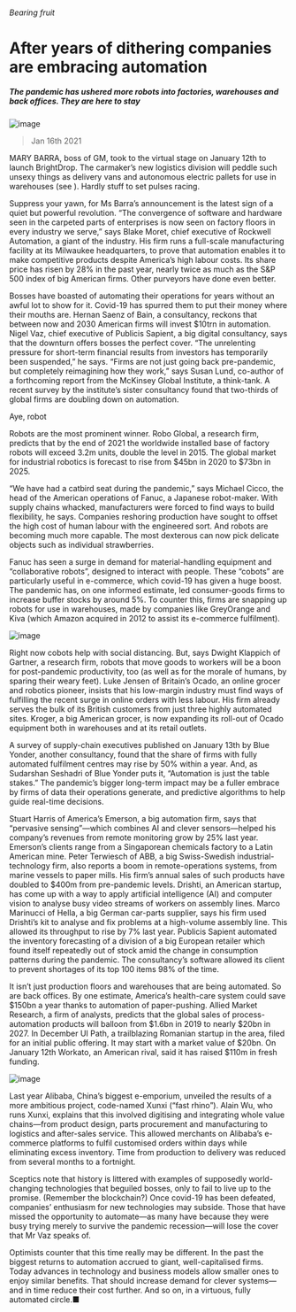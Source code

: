 ###### Bearing fruit
# After years of dithering companies are embracing automation 
##### The pandemic has ushered more robots into factories, warehouses and back offices. They are here to stay 
![image](images/20210116_WBP003_0.jpg) 
> Jan 16th 2021 

MARY BARRA, boss of GM, took to the virtual stage on January 12th to launch BrightDrop. The carmaker’s new logistics division will peddle such unsexy things as delivery vans and autonomous electric pallets for use in warehouses (see ). Hardly stuff to set pulses racing.

Suppress your yawn, for Ms Barra’s announcement is the latest sign of a quiet but powerful revolution. “The convergence of software and hardware seen in the carpeted parts of enterprises is now seen on factory floors in every industry we serve,” says Blake Moret, chief executive of Rockwell Automation, a giant of the industry. His firm runs a full-scale manufacturing facility at its Milwaukee headquarters, to prove that automation enables it to make competitive products despite America’s high labour costs. Its share price has risen by 28% in the past year, nearly twice as much as the S&amp;P 500 index of big American firms. Other purveyors have done even better.


Bosses have boasted of automating their operations for years without an awful lot to show for it. Covid-19 has spurred them to put their money where their mouths are. Hernan Saenz of Bain, a consultancy, reckons that between now and 2030 American firms will invest $10trn in automation. Nigel Vaz, chief executive of Publicis Sapient, a big digital consultancy, says that the downturn offers bosses the perfect cover. “The unrelenting pressure for short-term financial results from investors has temporarily been suspended,” he says. “Firms are not just going back pre-pandemic, but completely reimagining how they work,” says Susan Lund, co-author of a forthcoming report from the McKinsey Global Institute, a think-tank. A recent survey by the institute’s sister consultancy found that two-thirds of global firms are doubling down on automation.
Aye, robot

Robots are the most prominent winner. Robo Global, a research firm, predicts that by the end of 2021 the worldwide installed base of factory robots will exceed 3.2m units, double the level in 2015. The global market for industrial robotics is forecast to rise from $45bn in 2020 to $73bn in 2025.

“We have had a catbird seat during the pandemic,” says Michael Cicco, the head of the American operations of Fanuc, a Japanese robot-maker. With supply chains whacked, manufacturers were forced to find ways to build flexibility, he says. Companies reshoring production have sought to offset the high cost of human labour with the engineered sort. And robots are becoming much more capable. The most dexterous can now pick delicate objects such as individual strawberries.

Fanuc has seen a surge in demand for material-handling equipment and “collaborative robots”, designed to interact with people. These “cobots” are particularly useful in e-commerce, which covid-19 has given a huge boost. The pandemic has, on one informed estimate, led consumer-goods firms to increase buffer stocks by around 5%. To counter this, firms are snapping up robots for use in warehouses, made by companies like GreyOrange and Kiva (which Amazon acquired in 2012 to assist its e-commerce fulfilment).
![image](images/20210116_wbc399.png) 


Right now cobots help with social distancing. But, says Dwight Klappich of Gartner, a research firm, robots that move goods to workers will be a boon for post-pandemic productivity, too (as well as for the morale of humans, by sparing their weary feet). Luke Jensen of Britain’s Ocado, an online grocer and robotics pioneer, insists that his low-margin industry must find ways of fulfilling the recent surge in online orders with less labour. His firm already serves the bulk of its British customers from just three highly automated sites. Kroger, a big American grocer, is now expanding its roll-out of Ocado equipment both in warehouses and at its retail outlets.

A survey of supply-chain executives published on January 13th by Blue Yonder, another consultancy, found that the share of firms with fully automated fulfilment centres may rise by 50% within a year. And, as Sudarshan Seshadri of Blue Yonder puts it, “Automation is just the table stakes.” The pandemic’s bigger long-term impact may be a fuller embrace by firms of data their operations generate, and predictive algorithms to help guide real-time decisions.

Stuart Harris of America’s Emerson, a big automation firm, says that “pervasive sensing”—which combines AI and clever sensors—helped his company’s revenues from remote monitoring grow by 25% last year. Emerson’s clients range from a Singaporean chemicals factory to a Latin American mine. Peter Terwiesch of ABB, a big Swiss-Swedish industrial-technology firm, also reports a boom in remote-operations systems, from marine vessels to paper mills. His firm’s annual sales of such products have doubled to $400m from pre-pandemic levels. Drishti, an American startup, has come up with a way to apply artificial intelligence (AI) and computer vision to analyse busy video streams of workers on assembly lines. Marco Marinucci of Hella, a big German car-parts supplier, says his firm used Drishti’s kit to analyse and fix problems at a high-volume assembly line. This allowed its throughput to rise by 7% last year. Publicis Sapient automated the inventory forecasting of a division of a big European retailer which found itself repeatedly out of stock amid the change in consumption patterns during the pandemic. The consultancy’s software allowed its client to prevent shortages of its top 100 items 98% of the time.

It isn’t just production floors and warehouses that are being automated. So are back offices. By one estimate, America’s health-care system could save $150bn a year thanks to automation of paper-pushing. Allied Market Research, a firm of analysts, predicts that the global sales of process-automation products will balloon from $1.6bn in 2019 to nearly $20bn in 2027. In December UI Path, a trailblazing Romanian startup in the area, filed for an initial public offering. It may start with a market value of $20bn. On January 12th Workato, an American rival, said it has raised $110m in fresh funding.
![image](images/20210116_wbc398.png) 


Last year Alibaba, China’s biggest e-emporium, unveiled the results of a more ambitious project, code-named Xunxi (“fast rhino”). Alain Wu, who runs Xunxi, explains that this involved digitising and integrating whole value chains—from product design, parts procurement and manufacturing to logistics and after-sales service. This allowed merchants on Alibaba’s e-commerce platforms to fulfil customised orders within days while eliminating excess inventory. Time from production to delivery was reduced from several months to a fortnight.

Sceptics note that history is littered with examples of supposedly world-changing technologies that beguiled bosses, only to fail to live up to the promise. (Remember the blockchain?) Once covid-19 has been defeated, companies’ enthusiasm for new technologies may subside. Those that have missed the opportunity to automate—as many have because they were busy trying merely to survive the pandemic recession—will lose the cover that Mr Vaz speaks of.

Optimists counter that this time really may be different. In the past the biggest returns to automation accrued to giant, well-capitalised firms. Today advances in technology and business models allow smaller ones to enjoy similar benefits. That should increase demand for clever systems—and in time reduce their cost further. And so on, in a virtuous, fully automated circle.■
